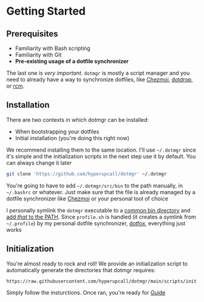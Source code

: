 # Getting Started

## Prerequisites

- Familiarity with Bash scripting
- Familiarity with Git
- **Pre-existing usage of a dotfile synchronizer**

The last one is _very important_. `dotmgr` is mostly a script manager and you need to already have a way to synchronize dotfiles, like [Chezmoi](https://github.com/twpayne/chezmoi), [dotdrop](https://github.com/deadc0de6/dotdrop), or [rcm](https://github.com/thoughtbot/rcm).

## Installation

There are two contexts in which dotmgr can be installed:

- When bootstrapping your dotfiles
- Initial installation (you're doing this right now)

We recommend installing them to the same location. I'll use `~/.dotmgr` since it's simple and the initialization scripts in the next step use it by default. You can always change it later

```sh
git clone 'https://github.com/hyperupcall/dotmgr' ~/.dotmgr
```

You're going to have to add `~/.dotmgr/src/bin` to the path manually, in `~/.bashrc` or whatever. Just make sure that the file is already managed by a dotfile synchronizer like [Chezmoi](https://github.com/twpayne/chezmoi) or your personal tool of choice

I personally symlink the `dotmgr` executable to a [common bin directory](https://github.com/hyperupcall/dots/blob/5066bd6b29586f90ed2dd2db550eeb22c2fc96e6/dotmgr/bootstrap.sh#L43) and [add _that_ to the PATH](https://github.com/hyperupcall/dots/blob/5066bd6b29586f90ed2dd2db550eeb22c2fc96e6/user/.config/shell/profile.sh#L27). Since `profile.sh` is handled (it creates a symlink from `~/.profile`) by my personal dotfile synchronizer, [dotfox](https://github.com/hyperupcall/dotfox), everything just works

## Initialization

You're almost ready to rock and roll! We provide an initialization script to automatically generate the directories that dotmgr requires:

```sh
https://raw.githubusercontent.com/hyperupcall/dotmgr/main/scripts/init.sh | bash
```

Simply follow the insturctions. Once ran, you're ready for [Guide](docs/guide.md)
